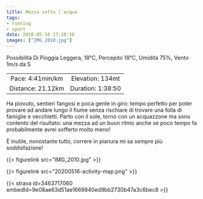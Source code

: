 ```yaml
---
title: Mezza sotto l'acqua
tags:
- running
- sport
date: 2020-05-16 17:28:56
images: ["IMG_2010.jpg"]
---
```


Possibilità Di Pioggia Leggera, 18°C, Percepito 18°C, Umidità 75%, Vento 1m/s da S

<!--more-->

| | |
| :-: | :-: |
| Pace: 4:41min/km | Elevation: 134mt |
| Distance: 21.12km | Duration: 1:38:50 |

Ha piovuto, sentieri fangosi e poca gente in giro: tempo perfetto per poter provare ad andare lungo il fiume senza rischiare di trovare una folla di famiglie e vecchietti.
Parto con il sole, torno con un acquazzone ma sono contento del risultato: una mezza ad un buon ritmo anche se poco tempo fa probabilmente avrei sofferto molto meno!

È inutile, nonostante tutto, correre in pianura mi sa sempre più soddisfazione!

{{< figurelink src="IMG_2010.jpg" >}}

{{< figurelink src="20200516-activity-map.png" >}}


{{< strava id=3463717060 embedId=9e08ae63d51ae1669840ed9bb2730b47a3c6bec8 >}}
